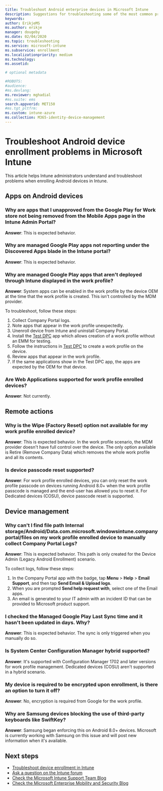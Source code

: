 ```yaml
---
title: Troubleshoot Android enterprise devices in Microsoft Intune
description: Suggestions for troubleshooting some of the most common problems when you enroll Android devices in Intune.
keywords:
author: ErikjeMS
ms.author: erikje
manager: dougeby
ms.date: 02/04/2020
ms.topic: troubleshooting
ms.service: microsoft-intune
ms.subservice: enrollment
ms.localizationpriority: medium
ms.technology:
ms.assetid: 

# optional metadata

#ROBOTS:
#audience:
#ms.devlang:
ms.reviewer: mghadial
#ms.suite: ems
search.appverid: MET150
#ms.tgt_pltfrm:
ms.custom: intune-azure
ms.collection: M365-identity-device-management
---
```


# Troubleshoot Android device enrollment problems in Microsoft Intune

This article helps Intune administrators understand and troubleshoot problems when enrolling Android devices in Intune.

## Apps on Android devices

### Why are apps that I unapproved from the Google Play for Work store not being removed from the Mobile Apps page in the Intune Admin Portal?

  **Answer**: This is expected behavior.

### Why are managed Google Play apps not reporting under the Discovered Apps blade in the Intune portal?

  **Answer**: This is expected behavior.

###  Why are managed Google Play apps that aren't deployed through Intune displayed in the work profile?

  **Answer**: System apps can be enabled in the work profile by the device OEM at the time that the work profile is created. This isn't controlled by the MDM provider.

  To troubleshoot, follow these steps:

  1. Collect Company Portal logs.
  2. Note apps that appear in the work profile unexpectedly.
  3. Unenroll device from Intune and uninstall Company Portal.
  4. Install the [Test DPC](https://play.google.com/store/apps/details?id=com.afwsamples.testdpc) app which allows creation of a work profile without an EMM for testing.
  5. Follow the instructions in [Test DPC](https://play.google.com/store/apps/details?id=com.afwsamples.testdpc) to create a work profile on the device.
  6. Review apps that appear in the work profile. 
  7. If the same applications show in the Test DPC app, the apps are expected by the OEM for that device.

### Are Web Applications supported for work profile enrolled devices?

  **Answer**: Not currently.

## Remote actions

### Why is the Wipe (Factory Reset) option not available for my work profile enrolled device?

  **Answer**: This is expected behavior. In the work profile scenario, the MDM provider doesn't have full control over the device. The only option available is Retire (Remove Company Data) which removes the whole work profile and all its contents.

### Is device passcode reset supported?

  **Answer**: For work profile enrolled devices, you can only reset the work profile passcode on devices running Android 8.0+ when the work profile passcode is managed and the end-user has allowed you to reset it. For Dedicated devices (COSU), device passcode reset is supported.


## Device management

### Why can't I find file path Internal storage/Android/Data.com.microsoft.windowsintune.companyportal/files on my work profile enrolled device to manually collect Company Portal Logs?

  **Answer**: This is expected behavior. This path is only created for the Device Admin (Legacy Android Enrollment) scenario.

  To collect logs, follow these steps:

  1. In the Company Portal app with the badge, tap **Menu** > **Help** > **Email Support**, and then tap **Send Email & Upload logs**. 
  2. When you are prompted **Send help request with**, select one of the Email apps.
  3. An email is generated to your IT admin with an incident ID that can be provided to Microsoft product support.

### I checked the Managed Google Play Last Sync time and it hasn't been updated in days. Why?

  **Answer**: This is expected behavior. The sync is only triggered when you manually do so.


### Is System Center Configuration Manager hybrid supported?

  **Answer**: It's supported with Configuration Manager 1702 and later versions for work profile management. Dedicated devices (COSU) aren't supported in a hybrid scenario.

### My device is required to be encrypted upon enrollment, is there an option to turn it off?

  **Answer**: No, encryption is required from Google for the work profile. 

### Why are Samsung devices blocking the use of third-party keyboards like SwiftKey?

  **Answer**: Samsung began enforcing this on Android 8.0+ devices. Microsoft is currently working with Samsung on this issue and will post new information when it's available.

</details>

## Next steps

- [Troubleshoot device enrollment in Intune](../troubleshoot-device-enrollment-in-intune.md)
- [Ask a question on the Intune forum](https://social.technet.microsoft.com/Forums/%7Blang-locale%7D/home?category=microsoftintune&filter=alltypes&sort=lastpostdesc)
- [Check the Microsoft Intune Support Team Blog](https://techcommunity.microsoft.com/t5/Intune-Customer-Success/bg-p/IntuneCustomerSuccess)
- [Check the Microsoft Enterprise Mobility and Security Blog](https://techcommunity.microsoft.com/t5/Azure-Active-Directory-Identity/Announcing-the-public-preview-of-Azure-AD-group-based-license/ba-p/245210)